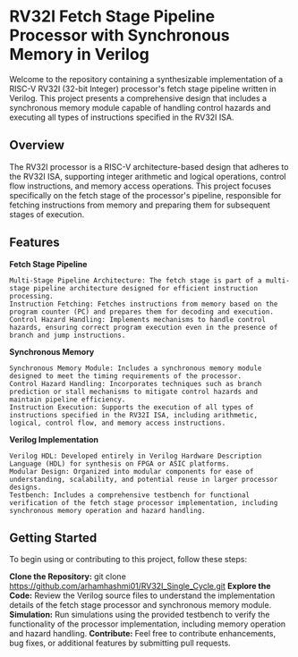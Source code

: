 # RV32I Fetch Stage Pipeline Processor with Synchronous Memory in Verilog

Welcome to the repository containing a synthesizable implementation of a RISC-V RV32I (32-bit Integer) processor's fetch stage pipeline written in Verilog. This project presents a comprehensive design that includes a synchronous memory module capable of handling control hazards and executing all types of instructions specified in the RV32I ISA.

## Overview
The RV32I processor is a RISC-V architecture-based design that adheres to the RV32I ISA, supporting integer arithmetic and logical operations, control flow instructions, and memory access operations. This project focuses specifically on the fetch stage of the processor's pipeline, responsible for fetching instructions from memory and preparing them for subsequent stages of execution.
## Features
 **Fetch Stage Pipeline**

    Multi-Stage Pipeline Architecture: The fetch stage is part of a multi-stage pipeline architecture designed for efficient instruction processing.
    Instruction Fetching: Fetches instructions from memory based on the program counter (PC) and prepares them for decoding and execution.
    Control Hazard Handling: Implements mechanisms to handle control hazards, ensuring correct program execution even in the presence of branch and jump instructions.

**Synchronous Memory**

    Synchronous Memory Module: Includes a synchronous memory module designed to meet the timing requirements of the processor.
    Control Hazard Handling: Incorporates techniques such as branch prediction or stall mechanisms to mitigate control hazards and maintain pipeline efficiency.
    Instruction Execution: Supports the execution of all types of instructions specified in the RV32I ISA, including arithmetic, logical, control flow, and memory access instructions.

**Verilog Implementation**

    Verilog HDL: Developed entirely in Verilog Hardware Description Language (HDL) for synthesis on FPGA or ASIC platforms.
    Modular Design: Organized into modular components for ease of understanding, scalability, and potential reuse in larger processor designs.
    Testbench: Includes a comprehensive testbench for functional verification of the fetch stage processor implementation, including synchronous memory operation and hazard handling.

## Getting Started

To begin using or contributing to this project, follow these steps:

  **Clone the Repository:** git clone https://github.com/arhamhashmi01/RV32I_Single_Cycle.git
  **Explore the Code:** Review the Verilog source files to understand the implementation details of the fetch stage processor and synchronous memory module.
  **Simulation:** Run simulations using the provided testbench to verify the functionality of the processor implementation, including memory operation and hazard handling.
  **Contribute:** Feel free to contribute enhancements, bug fixes, or additional features by submitting pull requests.
